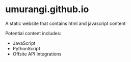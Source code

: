 # umurangi.github.io
A static website that contains html and javascript content

Potential content includes:
- JavaScript
- PythonScript
- Offsite API Integrations
